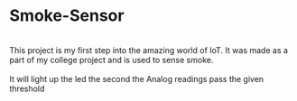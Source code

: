 # Smoke-Sensor
<br>
This project is my first step into the amazing world of IoT. It was made as a part of my college project and is used to sense smoke.
<br><br>
It will light up the led the second the Analog readings pass the given threshold
